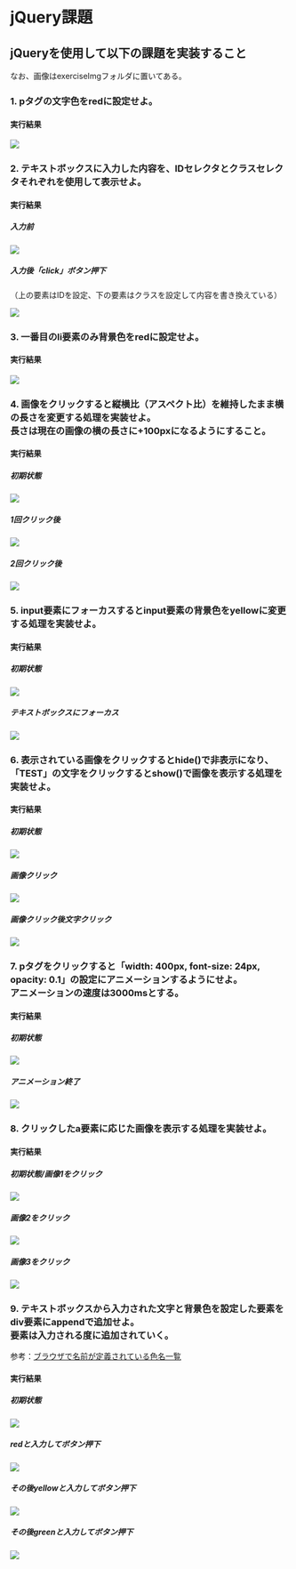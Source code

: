 # jQuery課題

## jQueryを使用して以下の課題を実装すること

なお、画像はexerciseImgフォルダに置いてある。

### 1. pタグの文字色をredに設定せよ。

#### 実行結果

![](img/20200519170408.png)

### 2. テキストボックスに入力した内容を、IDセレクタとクラスセレクタそれぞれを使用して表示せよ。

#### 実行結果

##### 入力前

![](img/20200519170743.png)

##### 入力後「click」ボタン押下

（上の要素はIDを設定、下の要素はクラスを設定して内容を書き換えている）

![](img/20200519170757.png)

<div class="page"></div>

### 3. 一番目のli要素のみ背景色をredに設定せよ。

#### 実行結果

![](img/20200519171156.png)

### 4. 画像をクリックすると縦横比（アスペクト比）を維持したまま横の長さを変更する処理を実装せよ。<br>長さは現在の画像の横の長さに+100pxになるようにすること。

#### 実行結果

##### 初期状態

![](img/20200519172742.png)

##### 1回クリック後

![](img/20200519172756.png)

##### 2回クリック後

![](img/20200519172815.png)

<div class="page"></div>

### 5. input要素にフォーカスするとinput要素の背景色をyellowに変更する処理を実装せよ。

#### 実行結果

##### 初期状態

![](img/20200519175244.png)

##### テキストボックスにフォーカス

![](img/20200519175251.png)

<div class="page"></div>

### 6. 表示されている画像をクリックするとhide()で非表示になり、「TEST」の文字をクリックするとshow()で画像を表示する処理を実装せよ。

#### 実行結果

##### 初期状態

![](img/20200519175459.png)

##### 画像クリック

![](img/20200519175538.png)

##### 画像クリック後文字クリック

![](img/20200519175459.png)

<div class="page"></div>

### 7. pタグをクリックすると「width: 400px, font-size: 24px, opacity: 0.1」の設定にアニメーションするようにせよ。<br>アニメーションの速度は3000msとする。

#### 実行結果

##### 初期状態

![](img/20200519175923.png)

##### アニメーション終了

![](img/20200519175951.png)

<div class="page"></div>

### 8. クリックしたa要素に応じた画像を表示する処理を実装せよ。

#### 実行結果

##### 初期状態/画像1をクリック

![](img/20200519181136.png)

##### 画像2をクリック

![](img/20200519180410.png)

##### 画像3をクリック

![](img/20200519181153.png)

<div class="page"></div>

### 9. テキストボックスから入力された文字と背景色を設定した要素をdiv要素にappendで追加せよ。<br>要素は入力される度に追加されていく。

参考：[ブラウザで名前が定義されている色名一覧](https://www.colordic.org/)

#### 実行結果

##### 初期状態
![](img/20200519171440.png)

##### redと入力してボタン押下

![](img/20200519171430.png)

##### その後yellowと入力してボタン押下

![](img/20200519171529.png)

##### その後greenと入力してボタン押下

![](img/20200519172129.png)
